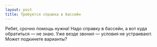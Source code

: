 ```yaml
---
layout: post 
title: Требуется справка в бассейн 
--- 
```

Ребят, срочно помощь нужна! Надо справку в бассейн, а вот куда обратиться — не знаю. Уже везде звонил — условия не устраивают. Может подкинете варианты?
